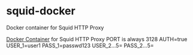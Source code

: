 # squid-docker
Docker container for Squid HTTP Proxy

<a href="https://github.com/Archef2000/squid-docker">Docker Container</a> for Squid HTTP Proxy
PORT is always 3128
AUTH=true
USER_1=user1
PASS_1=passwd123
USER_2...5=
PASS_2...5=
